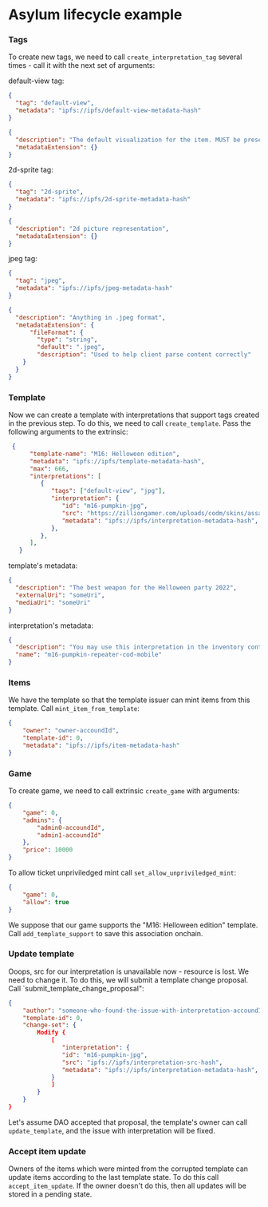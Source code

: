 # Asylum lifecycle example

### Tags

To create new tags, we need to call `create_interpretation_tag` several times - call it with the next set of arguments:

default-view tag:

```json
{
  "tag": "default-view",
  "metadata": "ipfs://ipfs/default-view-metadata-hash"
}
```

```json
{
  "description": "The default visualization for the item. MUST be present in all NFTs.",
  "metadataExtension": {}
}
```

2d-sprite tag:

```json
{
  "tag": "2d-sprite",
  "metadata": "ipfs://ipfs/2d-sprite-metadata-hash"
}
```

```json
{
  "description": "2d picture representation",
  "metadataExtension": {}
}
```

jpeg tag:

```json
{
  "tag": "jpeg",
  "metadata": "ipfs://ipfs/jpeg-metadata-hash"
}
```

```json
{
  "description": "Anything in .jpeg format",
  "metadataExtension": {
      "fileFormat": {
        "type": "string",
        "default": ".jpeg",
        "description": "Used to help client parse content correctly"
    }
  }
}
```

### Template

Now we can create a template with interpretations that support tags created in the previous step. To do this, we need to call `create_template`. Pass the following arguments to the extrinsic:

```json
 {
      "template-name": "M16: Helloween edition",
      "metadata": "ipfs://ipfs/template-metadata-hash",
      "max": 666,
      "interpretations": [
         {
            "tags": ["default-view", "jpg"],
            "interpretation": {
               "id": "m16-pumpkin-jpg",
               "src": "https://zilliongamer.com/uploads/codm/skins/assault/m16/m16-pumpkin-repeater-cod-mobile.jpg",
               "metadata": "ipfs://ipfs/interpretation-metadata-hash",
            },
         },
      ],
   }
```

template's metadata:

```json
{
  "description": "The best weapon for the Helloween party 2022",
  "externalUri": "someUri",
  "mediaUri": "someUri"
}
```

interpretation's metadata:

```json
{
  "description": "You may use this interpretation in the inventory context of pixel 2D game",
  "name": "m16-pumpkin-repeater-cod-mobile"
}
```
### Items

We have the template so that the template issuer can mint items from this template. Call `mint_item_from_template`:

```json
{
    "owner": "owner-accoundId",
    "template-id": 0,
    "metadata": "ipfs://ipfs/item-metadata-hash"
}
```

### Game

To create game, we need to call extrinsic `create_game` with arguments:

```json
{
    "game": 0,
    "admins": {
        "admin0-accoundId",
        "admin1-accoundId"
    },
    "price": 10000
}
```

To allow ticket unpriviledged mint call `set_allow_unpriviledged_mint`:

```json
{
    "game": 0,
    "allow": true
}
```

We suppose that our game supports the "M16: Helloween edition" template. Call `add_template_support` to save this association onchain.

### Update template

Ooops, src for our interpretation is unavailable now - resource is lost. We need to change it. To do this, we will submit a template change proposal. Call `submit_template_change_proposal":

```json
{
    "author": "someone-who-found-the-issue-with-interpretation-accoundId",
    "template-id": 0,
    "change-set": {
        Modify {
            [
               "interpretation": {
               "id": "m16-pumpkin-jpg",
               "src": "ipfs://ipfs/interpretation-src-hash",
               "metadata": "ipfs://ipfs/interpretation-metadata-hash",
            }
            ]
        }
    }
}
```

Let's assume DAO accepted that proposal, the template's owner can call `update_template`, and the issue with interpretation will be fixed.

### Accept item update

Owners of the items which were minted from the corrupted template can update items according to the last template state. To do this call `accept_item_update`. If the owner doesn't do this, then all updates will be stored in a pending state.